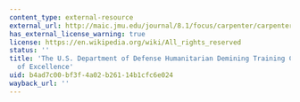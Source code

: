 ```yaml
---
content_type: external-resource
external_url: http://maic.jmu.edu/journal/8.1/focus/carpenter/carpenter.htm
has_external_license_warning: true
license: https://en.wikipedia.org/wiki/All_rights_reserved
status: ''
title: 'The U.S. Department of Defense Humanitarian Demining Training Center: A Center
  of Excellence'
uid: b4ad7c00-bf3f-4a02-b261-14b1cfc6e024
wayback_url: ''
---
```

